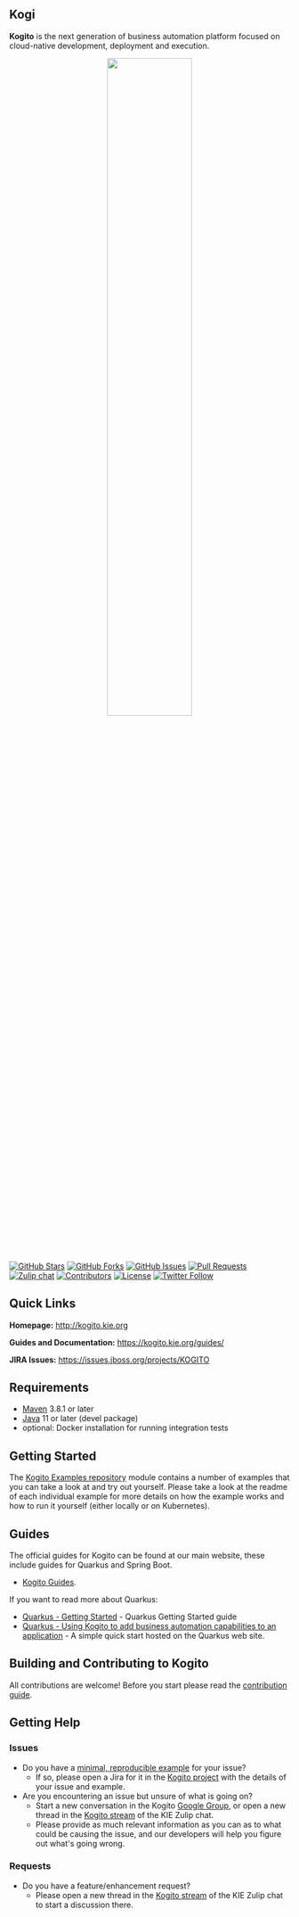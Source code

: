 ## Kogi
**Kogito** is the next generation of business automation platform focused on cloud-native development, deployment and execution.

<p align="center"><img width=55% height=55% src="docsimg/kogito.png"></p>

[![GitHub Stars](https://img.shields.io/github/stars/kiegroup/kogito-runtimes.svg)](https://github.com/kiegroup/kogito-runtimes/stargazers)
[![GitHub Forks](https://img.shields.io/github/forks/kiegroup/kogito-runtimes.svg)](https://github.com/kiegroup/kogito-runtimes/network/members)
[![GitHub Issues](https://img.shields.io/github/issues/kiegroup/kogito-runtimes.svg)]()
[![Pull Requests](https://img.shields.io/github/issues-pr/kiegroup/kogito-runtimes.svg?style=flat-square)](https://github.com/kiegroup/kogito-runtimes/pulls)
[![Zulip chat](https://img.shields.io/badge/zulip-join_chat-brightgreen.svg)]( https://kie.zulipchat.com)
[![Contributors](https://img.shields.io/github/contributors/kiegroup/kogito-runtimes.svg?style=flat-square)](https://github.com/kiegroup/kogito-runtimes/graphs/contributors)
[![License](https://img.shields.io/github/license/kiegroup/kogito-runtimes.svg)](https://github.com/kiegroup/kogito-runtimes/blob/main/LICENSE)
[![Twitter Follow](https://img.shields.io/twitter/follow/kogito_kie.svg?label=Follow&style=social)](https://twitter.com/kogito_kie?lang=en)

## Quick Links
**Homepage:** http://kogito.kie.org

**Guides and Documentation:** https://kogito.kie.org/guides/

**JIRA Issues:** https://issues.jboss.org/projects/KOGITO

## Requirements
- [Maven](https://maven.apache.org/) 3.8.1 or later
- [Java](https://openjdk.java.net/install/) 11 or later (devel package)
- optional: Docker installation for running integration tests

## Getting Started
The [Kogito Examples repository](https://github.com/kiegroup/kogito-examples) module contains a number of examples that you can take a look at and try out yourself. Please take a look at the readme of each individual example for more details on how the example works and how to run it yourself (either locally or on Kubernetes).

## Guides
The official guides for Kogito can be found at our main website, these include guides for Quarkus and Spring Boot.

- [Kogito Guides](https://kogito.kie.org/guides/).

If you want to read more about Quarkus:

- [Quarkus - Getting Started](https://quarkus.io/get-started/) - Quarkus Getting Started guide
- [Quarkus - Using Kogito to add business automation capabilities to an application](https://quarkus.io/guides/kogito) - A simple quick start hosted on the Quarkus web site.

## Building and Contributing to Kogito
All contributions are welcome! Before you start please read the [contribution guide](CONTRIBUTING.md).

## Getting Help
### Issues
- Do you have a [minimal, reproducible example](https://stackoverflow.com/help/minimal-reproducible-example) for your issue?
  - If so, please open a Jira for it in the [Kogito project](https://issues.redhat.com/projects/KOGITO/summary) with the details of your issue and example.
- Are you encountering an issue but unsure of what is going on? 
  - Start a new conversation in the Kogito [Google Group](https://groups.google.com/g/kogito-development), or open a new thread in the [Kogito stream](https://kie.zulipchat.com/#narrow/stream/232676-kogito) of the KIE Zulip chat.
  - Please provide as much relevant information as you can as to what could be causing the issue, and our developers will help you figure out what's going wrong.

### Requests
- Do you have a feature/enhancement request?
  - Please open a new thread in the [Kogito stream](https://kie.zulipchat.com/#narrow/stream/232676-kogito) of the KIE Zulip chat to start a discussion there.
